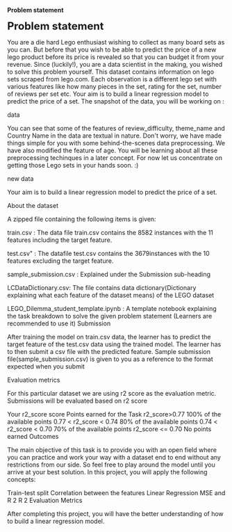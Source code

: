 **Problem statement**

<font size="5"> **Problem statement** </font> 

You are a die hard Lego enthusiast wishing to collect as many board sets as you can. But before that you wish to be able to predict the price of a new lego product before its price is revealed so that you can budget it from your revenue. Since (luckily!), you are a data scientist in the making, you wished to solve this problem yourself. This dataset contains information on lego sets scraped from lego.com. Each observation is a different lego set with various features like how many pieces in the set, rating for the set, number of reviews per set etc. Your aim is to build a linear regression model to predict the price of a set. The snapshot of the data, you will be working on :

data

You can see that some of the features of review_difficulty, theme_name and Country Name in the data are textual in nature. Don't worry, we have made things simple for you with some behind-the-scenes data preprocessing. We have also modified the feature of age. You will be learning about all these preprocessing techinques in a later concept. For now let us concentrate on getting those Lego sets in your hands soon. :)

new data

Your aim is to build a linear regression model to predict the price of a set.

About the dataset

A zipped file containing the following items is given:

train.csv : The data file train.csv contains the 8582 instances with the 11 features including the target feature. 

test.csv" : The datafile test.csv contains the 3679instances with the 10 features excluding the target feature. 

sample_submission.csv : Explained under the Submission sub-heading 

LCDataDictionary.csv: The file contains data dictionary(Dictionary explaining what each feature of the dataset means) of the LEGO dataset 

LEGO_Dilemma_student_template.ipynb : A template notebook explaining the task breakdown to solve the given problem statement (Learners are recommended to use it)
Submission

After training the model on train.csv data, the learner has to predict the target feature of the test.csv data using the trained model. The learner has to then submit a csv file with the predicted feature. Sample submission file(sample_submission.csv) is given to you as a reference to the format expected when you submit

Evaluation metrics

For this particular dataset we are using r2 score as the evaluation metric. Submissions will be evaluated based on r2 score

Your r2_score score	Points earned for the Task
r2_score>0.77	100% of the available points
0.77 < r2_score < 0.74	80% of the available points
0.74 < r2_score < 0.70	70% of the available points
r2_score <= 0.70	No points earned
Outcomes

The main objective of this task is to provide you with an open field where you can practice and work your way with a dataset end to end without any restrictions from our side. So feel free to play around the model until you arrive at your best solution. In this project, you will apply the following concepts:

Train-test split
Correlation between the features
Linear Regression
MSE and
R
2
R 
2
 Evaluation Metrics 

After completing this project, you will have the better understanding of how to build a linear regression model.
